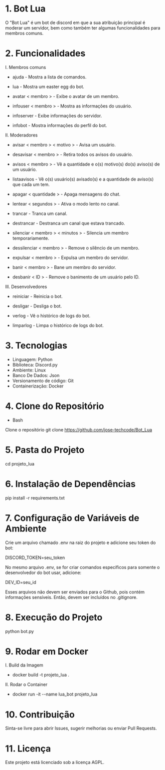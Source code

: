 # 1. Bot Lua

O "Bot Lua" é um bot de discord em que a sua atribuição principal é moderar um servidor, bem como também ter algumas funcionalidades para membros comuns.

# 2. Funcionalidades

I. Membros comuns

- ajuda - Mostra a lista de comandos.

- lua - Mostra um easter egg do bot.

- avatar < membro > - Exibe o avatar de um membro.

- infouser < membro > - Mostra as informações do usuário.

- infoserver - Exibe informações do servidor.

- infobot - Mostra informações do perfil do bot.

II. Moderadores

- avisar < membro > < motivo > - Avisa um usuário.

- desavisar < membro > - Retira todos os avisos do usuário.

- avisos < membro > - Vê a quantidade e o(s) motivo(s) do(s) aviso(s) de um usuário.

- listaavisos - Vê o(s) usuário(s) avisado(s) e a quantidade de aviso(s) que cada um tem.

- apagar < quantidade > - Apaga mensagens do chat.

- lentear < segundos > - Ativa o modo lento no canal.

- trancar - Tranca um canal.

- destrancar - Destranca um canal que estava trancado.

- silenciar < membro > < minutos > - Silencia um membro temporariamente.

- dessilenciar < membro > - Remove o silêncio de um membro.

- expulsar < membro > - Expulsa um membro do servidor.

- banir < membro > - Bane um membro do servidor.

- desbanir < ID > - Remove o banimento de um usuário pelo ID.

III. Desenvolvedores

- reiniciar - Reinicia o bot.

- desligar - Desliga o bot.

- verlog - Vê o histórico de logs do bot.

- limparlog - Limpa o histórico de logs do bot.

# 3. Tecnologias

- Linguagem: Python
- Biblioteca: Discord.py
- Ambiente: Linux
- Banco De Dados: Json
- Versionamento de código: Git
- Containerização: Docker

# 4. Clone do Repositório

- Bash

Clone o repositório
git clone https://github.com/jose-techcode/Bot_Lua

# 5. Pasta do Projeto

cd projeto_lua

# 6. Instalação de Dependências

pip install -r requirements.txt

# 7. Configuração de Variáveis de Ambiente

Crie um arquivo chamado .env na raiz do projeto e adicione seu token do bot:

DISCORD_TOKEN=seu_token

No mesmo arquivo .env, se for criar comandos específicos para somente o desenvolvedor do bot usar, adicione:

DEV_ID=seu_id

Esses arquivos não devem ser enviados para o Github, pois contém informações sensíveis. Então, devem ser incluídos no .gitignore.

# 8. Execução do Projeto

python bot.py

# 9. Rodar em Docker

I. Build da Imagem
- docker build -t projeto_lua .

II. Rodar o Container
- docker run -it --name lua_bot projeto_lua

# 10. Contribuição

Sinta-se livre para abrir Issues, sugerir melhorias ou enviar Pull Requests.

# 11. Licença

Este projeto está licenciado sob a licença AGPL.
